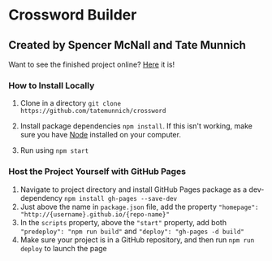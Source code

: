# Crossword Builder

## Created by Spencer McNall and Tate Munnich

Want to see the finished project online? [Here](https://tatemunnich.github.io/crossword/) it is!

### How to Install Locally

1. Clone in a directory
`git clone https://github.com/tatemunnich/crossword`

2. Install package dependencies `npm install`. If this isn't working, make sure you have [Node](https://nodejs.org/en/download/) installed on your computer.
3. Run using `npm start`

### Host the Project Yourself with GitHub Pages

1. Navigate to project directory and install GitHub Pages package as a dev-dependency `npm install gh-pages --save-dev`
2. Just above the name in `package.json` file, add the property `"homepage": "http://{username}.github.io/{repo-name}"`
3. In the `scripts` property, above the `"start"` property, add both `"predeploy": "npm run build"` and `"deploy": "gh-pages -d build"`
4. Make sure your project is in a GitHub repository, and then run `npm run deploy` to launch the page
